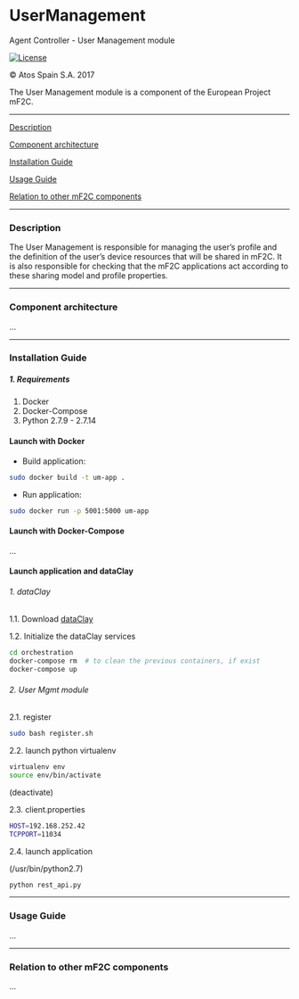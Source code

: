 # UserManagement
Agent Controller - User Management module

[![License](https://img.shields.io/badge/License-Apache%202.0-blue.svg)](https://opensource.org/licenses/Apache-2.0)

&copy; Atos Spain S.A. 2017

The User Management module is a component of the European Project mF2C.

-----------------------

[Description](#description)

[Component architecture](#component-architecture)

[Installation Guide](#installation-guide)

[Usage Guide](#usage-guide)

[Relation to other mF2C components](#relation-to-other-mf2c-components)

-----------------------

### Description

The User Management is responsible for managing the user’s profile and the definition of the user’s device resources that will be shared in mF2C.
It is also responsible for checking that the mF2C applications act according to these sharing model and profile properties.

-----------------------

### Component architecture

...

-----------------------

### Installation Guide

##### 1. Requirements

1. Docker
2. Docker-Compose
3. Python 2.7.9 - 2.7.14

#### Launch with Docker

- Build application:

```bash
sudo docker build -t um-app .
```

- Run application:

```bash
sudo docker run -p 5001:5000 um-app
```

#### Launch with Docker-Compose

...

#### Launch application and dataClay



###### 1. dataClay

1.1. Download [dataClay](https://github.com/mF2C/dataClay)

1.2. Initialize the dataClay services

```bash
cd orchestration
docker-compose rm  # to clean the previous containers, if exist
docker-compose up
```

###### 2. User Mgmt module

2.1. register

```bash
sudo bash register.sh
```

2.2. launch python virtualenv

```bash
virtualenv env
source env/bin/activate
```

(deactivate)

2.3. client.properties

```bash
HOST=192.168.252.42
TCPPORT=11034
```

2.4. launch application

(/usr/bin/python2.7)

```bash
python rest_api.py
```


-----------------------

### Usage Guide

...



-----------------------

### Relation to other mF2C components

...
